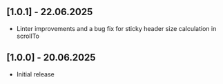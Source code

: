 ## [1.0.1] - 22.06.2025

* Linter improvements and a bug fix for sticky header size calculation in scrollTo

## [1.0.0] - 20.06.2025

* Initial release